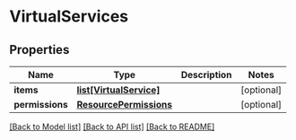 # VirtualServices

## Properties
Name | Type | Description | Notes
------------ | ------------- | ------------- | -------------
**items** | [**list[VirtualService]**](VirtualService.md) |  | [optional] 
**permissions** | [**ResourcePermissions**](ResourcePermissions.md) |  | [optional] 

[[Back to Model list]](../README.md#documentation-for-models) [[Back to API list]](../README.md#documentation-for-api-endpoints) [[Back to README]](../README.md)

